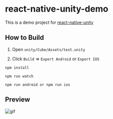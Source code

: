 # react-native-unity-demo

This is a demo project for [react-native-unity](https://github.com/f111fei/react-native-unity-view)

## How to Build

1. Open `unity/Cube/Assets/test.unity`

2. Click `Build` => `Export Android` or `Export IOS`

```
npm install

npm run watch

npm run android or npm run ios
```

## Preview

![gif](https://user-images.githubusercontent.com/7069719/37143096-12be6810-22f5-11e8-89d8-562e9213072e.gif)
